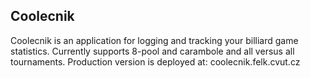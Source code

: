 ## Coolecnik
Coolecnik is an application for logging and tracking your billiard game statistics. Currently supports 8-pool and carambole and all versus all tournaments.
Production version is deployed at:
coolecnik.felk.cvut.cz
